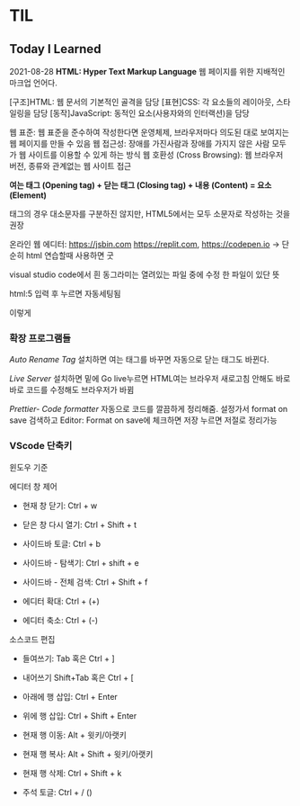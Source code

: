 # TIL
## Today I Learned

2021-08-28
**HTML: Hyper Text Markup Language**
웹 페이지를 위한 지배적인 마크업 언어다.

[구조]HTML: 웹 문서의 기본적인 골격을 담당
[표현]CSS: 각 요소들의 레이아웃, 스타일링을 담당
[동작]JavaScript: 동적인 요소(사용자와의 인터랙션)을 담당

웹 표준: 웹 표준을 준수하여 작성한다면 운영체제, 브라우저마다 의도된 대로 보여지는 웹 페이지를 만들 수 있음
웹 접근성: 장애를 가진사람과 장애를 가지지 않은 사람 모두가 웹 사이트를 이용할 수 있게 하는 방식
웹 호환성 (Cross Browsing): 웹 브라우저 버전, 종류와 관계없는 웹 사이트 접근

**여는 태그 (Opening tag) + 닫는 태그 (Closing tag) + 내용 (Content) = 요소 (Element)**

태그의 경우 대소문자를 구분하진 않지만,
HTML5에서는 모두 소문자로 작성하는 것을 권장

온라인 웹 에디터: https://jsbin.com
https://replit.com, https://codepen.io
-> 단순히 html 연습할때 사용하면 굿

visual studio code에서 흰 동그라미는
열려있는 파일 중에 수정 한 파일이 있단 뜻

html:5 입력 후 누르면 자동세팅됨
<!DOCTYPE html>
<html lang="en">
<head>
<meta charset="UTF-8">
<meta http-equiv="X-UA-Compatible" content="IE=edge">
<meta name="viewport" content="width=device-width, initial-scale=1.0">
<title>Document</title>
</head>
<body>

</body>
</html>
이렇게


### 확장 프로그램들 ###
*Auto Rename Tag* 설치하면
여는 태그를 바꾸면 자동으로 닫는 태그도 바뀐다.

*Live Server* 설치하면
밑에 Go live누르면
HTML여는 브라우저 새로고침 안해도 바로바로 코드를 수정해도 브라우저가 바뀜

*Prettier- Code formatter*
자동으로 코드를 깔끔하게 정리해줌.
설정가서 format on save 검색하고
Editor: Format on save에 체크하면
저장 누르면 저절로 정리가능

### VScode 단축키 ###
윈도우 기준

에디터 창 제어
- 현재 창 닫기: Ctrl + w

- 닫은 창 다시 열기: Ctrl + Shift + t

- 사이드바 토글: Ctrl + b

- 사이드바 - 탐색기: Ctrl + shift + e

- 사이드바 - 전체 검색: Ctrl + Shift + f

- 에디터 확대: Ctrl + (+)

- 에디터 축소: Ctrl + (-)


소스코드 편집
- 들여쓰기: Tab 혹은 Ctrl + ]

- 내어쓰기 Shift+Tab 혹은 Ctrl + [

- 아래에 행 삽입: Ctrl + Enter

- 위에 행 삽입: Ctrl + Shift + Enter

- 현재 행 이동: Alt + 윗키/아랫키

- 현재 행 복사: Alt + Shift + 윗키/아랫키

- 현재 행 삭제: Ctrl + Shift + k

- 주석 토글: Ctrl + / (<!-- 내용 -->)

